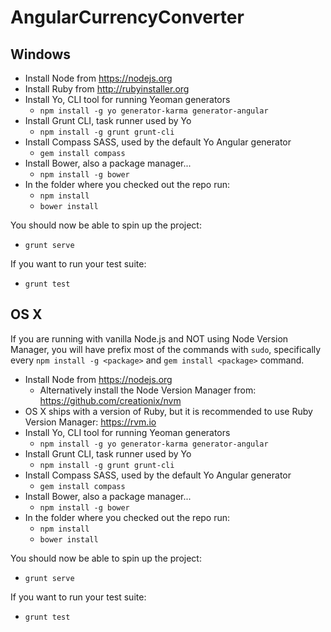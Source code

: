 # AngularCurrencyConverter

## Windows

- Install Node from https://nodejs.org
- Install Ruby from http://rubyinstaller.org
- Install Yo, CLI tool for running Yeoman generators
  - `npm install -g yo generator-karma generator-angular`
- Install Grunt CLI, task runner used by Yo
  - `npm install -g grunt grunt-cli`
- Install Compass SASS, used by the default Yo Angular generator
  - `gem install compass`
- Install Bower, also a package manager...
  - `npm install -g bower`
- In the folder where you checked out the repo run:
  - `npm install`
  - `bower install`

You should now be able to spin up the project:
  - `grunt serve`

If you want to run your test suite:
  - `grunt test`

## OS X

If you are running with vanilla Node.js and NOT using Node Version Manager, you will have prefix most of the commands with `sudo`, specifically every `npm install -g <package>` and `gem install <package>` command.

- Install Node from https://nodejs.org
  - Alternatively install the Node Version Manager from: https://github.com/creationix/nvm
- OS X ships with a version of Ruby, but it is recommended to use Ruby Version Manager: https://rvm.io
- Install Yo, CLI tool for running Yeoman generators
  - `npm install -g yo generator-karma generator-angular`
- Install Grunt CLI, task runner used by Yo
  - `npm install -g grunt grunt-cli`
- Install Compass SASS, used by the default Yo Angular generator
  - `gem install compass`
- Install Bower, also a package manager...
  - `npm install -g bower`
- In the folder where you checked out the repo run:
  - `npm install`
  - `bower install`

You should now be able to spin up the project:
  - `grunt serve`

If you want to run your test suite:
  - `grunt test`


